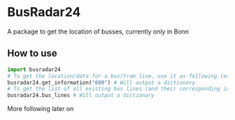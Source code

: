 # BusRadar24
A package to get the location of busses, currently only in Bonn

## How to use
```python
import busradar24
# To get the location/data for a bus/tram line, use it as following (example for line 600)
busradar24.get_information("600") # Will output a dictionary
# To get the list of all existing bus lines (and their corresponding id's), do the following
busradar24.bus_lines # Will output a dictionary
```

More following later on

